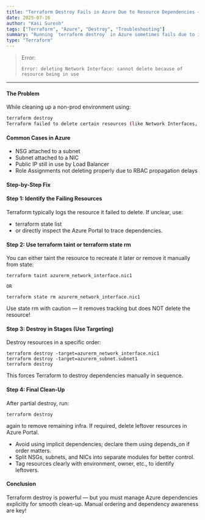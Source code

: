 ```yaml
---
title: "Terraform Destroy Fails in Azure Due to Resource Dependencies — Here's the Fix"
date: 2025-07-16
author: "Kasi Suresh"
tags: ["Terraform", "Azure", "Destroy", "Troubleshooting"]
summary: "Running `terraform destroy` in Azure sometimes fails due to implicit resource dependencies. Here's how I resolved a common NSG and subnet dependency issue and ensured clean teardown."
type: "Terraform"
---
```


> Error:
>
> ```
> Error: deleting Network Interface: cannot delete because of resource being in use
> ```

---

#### The Problem

While cleaning up a non-prod environment using:

```bash
terraform destroy
Terraform failed to delete certain resources (like Network Interfaces, NSGs, or Public IPs) due to implicit dependencies.
```
#### Common Cases in Azure
- NSG attached to a subnet
- Subnet attached to a NIC
- Public IP still in use by Load Balancer
- Role Assignments not deleting properly due to RBAC propagation delays

#### Step-by-Step Fix
#### Step 1: Identify the Failing Resources
Terraform typically logs the resource it failed to delete. If unclear, use:

- terraform state list
- or directly inspect the Azure Portal to trace dependencies.

#### Step 2: Use terraform taint or terraform state rm
You can either taint the resource to recreate it later or remove it manually from state:
```
terraform taint azurerm_network_interface.nic1

OR

terraform state rm azurerm_network_interface.nic1
```
 Use state rm with caution — it removes tracking but does NOT delete the resource!

####  Step 3: Destroy in Stages (Use Targeting)
Destroy resources in a specific order:

```
terraform destroy -target=azurerm_network_interface.nic1
terraform destroy -target=azurerm_subnet.subnet1
terraform destroy
```
This forces Terraform to destroy dependencies manually in sequence.

#### Step 4: Final Clean-Up
After partial destroy, run:

```
terraform destroy
```
again to remove remaining infra.
If required, delete leftover resources in Azure Portal.


- Avoid using implicit dependencies; declare them using depends_on if order matters.
- Split NSGs, subnets, and NICs into separate modules for better control.
- Tag resources clearly with environment, owner, etc., to identify leftovers.



#### Conclusion
Terraform destroy is powerful — but you must manage Azure dependencies explicitly for smooth clean-up. Manual ordering and dependency awareness are key!

